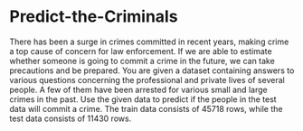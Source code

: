 # Predict-the-Criminals
There has been a surge in crimes committed in recent years, making crime a top cause of concern for law enforcement. If we are able to estimate whether someone is going to commit a crime in the future, we can take precautions and be prepared. You are given a dataset containing answers to various questions concerning the professional and private lives of several people. A few of them have been arrested for various small and large crimes in the past. Use the given data to predict if the people in the test data will commit a crime. The train data consists of 45718 rows, while the test data consists of 11430 rows.

